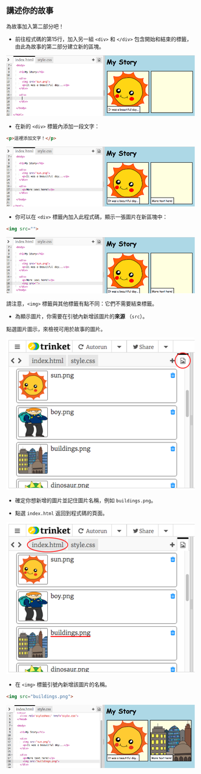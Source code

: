 ## 講述你的故事

為故事加入第二部分吧！

+ 前往程式碼的第15行，加入另一組 `<div>` 和 `</div>` 包含開始和結束的標籤，由此為故事的第二部分建立新的區塊。

![截圖](images/story-div.png)

+ 在新的 `<div>` 標籤內添加一段文字：

```html
<p>這裡添加文字！</p>
```

![截圖](images/story-paragraph.png)

+ 你可以在 `<div>` 標籤內加入此程式碼，顯示一張圖片在新區塊中：

```html
<img src="">
```

![截圖](images/story-img-tag.png)

請注意，`<img>` 標籤與其他標籤有點不同：它們不需要結束標籤。

+ 為顯示圖片，你需要在引號內新增該圖片的**來源** （`src`）。

點選圖片圖示，來檢視可用於故事的圖片。

![截圖](images/story-see-images.png)

+ 確定你想新增的圖片並記住圖片名稱，例如 `buildings.png`。

+ 點選 `index.html` 返回到程式碼的頁面。

![截圖](images/story-image-name.png)

+ 在 `<img>` 標籤引號內新增該圖片的名稱。

```html
<img src="buildings.png">
```

![截圖](images/story-image-name-add.png)